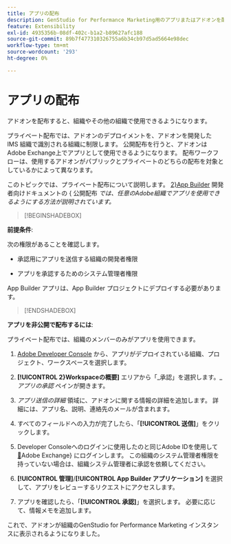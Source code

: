```yaml
---
title: アプリの配布
description: GenStudio for Performance Marketing用のアプリまたはアドオンを配布します。
feature: Extensibility
exl-id: 4935356b-08df-402c-b1a2-b89627afc188
source-git-commit: 89b7f477310326755a6b34cb97d5ad5664e98dec
workflow-type: tm+mt
source-wordcount: '293'
ht-degree: 0%

---
```


# アプリの配布

アドオンを配布すると、組織やその他の組織で使用できるようになります。

プライベート配布では、アドオンのデプロイメントを、アドオンを開発した IMS 組織で識別される組織に制限します。 公開配布を行うと、アドオンはAdobe Exchange上でアプリとして使用できるようになります。 配布ワークフローは、使用するアドオンがパブリックとプライベートのどちらの配布を対象としているかによって異なります。

このトピックでは、プライベート配布について説明します。 [2&rbrace;App Builder](https://developer.adobe.com/app-builder/docs/guides/distribution/public/) 開発者向けドキュメントの &lbrace; 公開配布 _では、任意のAdobe組織でアプリを使用できるようにする方法が説明されています。_

>[!BEGINSHADEBOX]

**前提条件**:

次の権限があることを確認します。

* 承認用にアプリを送信する組織の開発者権限

* アプリを承認するためのシステム管理者権限

App Builder アプリは、App Builder プロジェクトにデプロイする必要があります。

>[!ENDSHADEBOX]

**アプリを非公開で配布するには**:

プライベート配布では、組織のメンバーのみがアプリを使用できます。

1. [Adobe Developer Console](https://developer.adobe.com/console/) から、アプリがデプロイされている組織、プロジェクト、ワークスペースを選択します。

1. **[!UICONTROL 2&rbrace;Workspaceの概要]** エリアから「_承認」を選択します。__アプリの承認_ ペインが開きます。

1. _アプリ送信の詳細_ 領域に、アドオンに関する情報の詳細を追加します。 詳細には、アプリ名、説明、連絡先のメールが含まれます。

1. すべてのフィールドへの入力が完了したら、「**[!UICONTROL 送信]**」をクリックします。

1. Developer Consoleへのログインに使用したのと同じAdobe IDを使用して [&#128279;](https://exchange.adobe.com/)Adobe Exchange&rbrace; にログインします。 この組織のシステム管理者権限を持っていない場合は、組織システム管理者に承認を依頼してください。

1. **[!UICONTROL 管理]**/**[!UICONTROL App Builder アプリケーション]** を選択して、アプリをレビューするリクエストにアクセスします。

1. アプリを確認したら、「**[!UICONTROL 承認]**」を選択します。 必要に応じて、情報メモを追加します。

これで、アドオンが組織のGenStudio for Performance Marketing インスタンスに表示されるようになりました。
